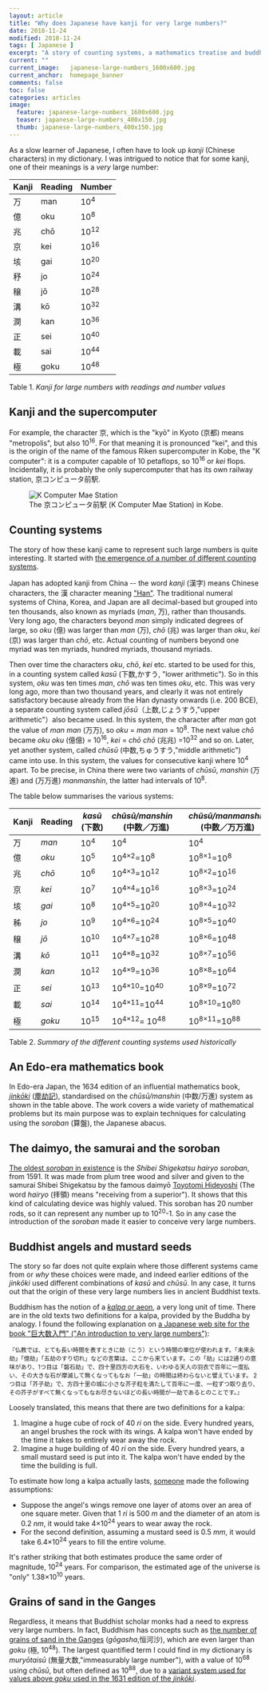 ```yaml
---
layout: article
title: "Why does Japanese have kanji for very large numbers?"
date: 2018-11-24
modified: 2018-11-24
tags: [ Japanese ]
excerpt: "A story of counting systems, a mathematics treatise and buddhist scriptures, with a supercomputer and a samurai."
current: ""
current_image:   japanese-large-numbers_1600x600.jpg
current_anchor:  homepage_banner
comments: false
toc: false
categories: articles
image:
  feature: japanese-large-numbers_1600x600.jpg
  teaser: japanese-large-numbers_400x150.jpg
  thumb: japanese-large-numbers_400x150.jpg
---
```


As a slow learner of Japanese, I often have to look up _kanji_ (Chinese characters) in my dictionary. I was intrigued to notice that for some kanji, one of their meanings is a _very_ large number:

| Kanji |	Reading |	Number |
| ----| ----| ----|
| 万|  	man|  	10<sup>4</sup>|
| 億 | 	oku|  	10<sup>8</sup>|
| 兆 | 	chō|  	10<sup>12</sup>|
| 京 | 	kei|  	10<sup>16</sup>|
| 垓 | 	gai|  	10<sup>20</sup>|
| 𥝱 | 	jo |  	10<sup>24</sup>|
| 穣 | 	jō|  	10<sup>28</sup>|
| 溝|  	kō|  	10<sup>32</sup>|
| 澗 | 	kan|  	10<sup>36</sup>|
| 正 | 	sei|  	10<sup>40</sup>|
| 載 | 	sai|  	10<sup>44</sup>|
| 極 | 	goku|  	10<sup>48</sup>|

Table 1. _Kanji for large numbers with readings and number values_

<!-- K computer picture and anecdote -->

## Kanji and the supercomputer

For example, the character 京, which is the "kyō" in Kyoto (京都) means "metropolis", but also 10<sup>16</sup>. For that meaning it is pronounced "kei", and this is the origin of the name of the famous Riken supercomputer in Kobe, the "K computer": it is a computer capable of 10 petaflops, so 10<sup>16</sup> or _kei_ flops. Incidentally, it is probably the only supercomputer that has its own railway station, 京コンピュータ前駅.

<figure>
<img src="{{ site.url }}/images/k-computer-mae_1600.jpg" alt="K Computer Mae Station"/>
<figcaption>The 京コンピュータ前駅 (K Computer Mae Station) in Kobe.</figcaption>
</figure>

<!-- I asked a Japanese friend and he told me that originally, these kanji simply indicated degrees of large, and then they got numerical values, and then the intervals were increased over time. -->

## Counting systems

The story of how these kanji came to represent such large numbers is quite interesting. It started with [the emergence of a number of different counting systems](http://www.sf.airnet.ne.jp/~ts/language/largenumber.html).

Japan has adopted kanji from China -- the word _kanji_ (漢字) means Chinese characters, the 漢 character meaning ["Han"](https://en.wikipedia.org/wiki/Han_Chinese).  The traditional numeral systems of China, Korea, and Japan are all decimal-based but grouped into ten thousands, also known as myriads (_man_, 万), rather than thousands. Very long ago, the characters beyond _man_ simply indicated degrees of large, so _oku_ (億) was larger than _man_ (万), _chō_ (兆) was larger than _oku_, _kei_ (京) was larger than _chō_, etc. Actual counting of numbers beyond one myriad was ten myriads, hundred myriads, thousand myriads.

Then over time the characters _oku_, _chō_, _kei_ etc. started to be used for this, in a counting system called _kasū_ (下数,かすう, "lower arithmetic"). So in this system, _oku_ was ten times _man_, _chō_ was ten times _oku_, etc. This was very long ago, more than two thousand years, and clearly it was not entirely satisfactory because already from the Han dynasty onwards (i.e. 200 BCE), a separate counting system called _jōsū_（上数,じょうすう,"upper arithmetic"）also became used. In this system, the character after _man_ got the value of _man man_ (万万), so _oku_ = _man man_ = 10<sup>8</sup>. The next value _chō_ became  _oku oku_ (億億) = 10<sup>16</sup>, _kei_ = _chō chō_ (兆兆) =10<sup>32</sup> and so on.
Later, yet another system, called _chūsū_ (中数,ちゅうすう,"middle arithmetic") came into use. In this system, the values for consecutive kanji where 10<sup>4</sup> apart. To be precise, in China there were two variants of _chūsū_, _manshin_ (万進) and (万万進) _manmanshin_, the latter had intervals of 10<sup>8</sup>.

The table below summarises the various systems:

|Kanji | Reading | &nbsp;_kasū_&nbsp; (下数)| _chūsū/manshin_　(中数／万進)| _chūsū/manmanshin_ (中数／万万進)|_jōsū_&nbsp;&nbsp;&nbsp; (上数)|
|---|---|---|---|---|-------|
|万	|_man_|10<sup>4</sup>|10<sup>4</sup> | 10<sup>4</sup>|10<sup>4</sup>|
|億|_oku_|	10<sup>5</sup>|	10<sup>4&times;2</sup>=10<sup>8</sup>|	10<sup>8&times;1</sup>=10<sup>8</sup>|	10<sup>4&times;2</sup>=10<sup>8</sup>|
|兆|_chō_|	10<sup>6</sup>|	10<sup>4&times;3</sup>=10<sup>12</sup>|	10<sup>8&times;2</sup>=10<sup>16</sup>|	10<sup>4&times;2<sup>2</sup></sup>=10<sup>16</sup>|
|京|_kei_|	10<sup>7</sup>|	10<sup>4&times;4</sup>=10<sup>16</sup>|	10<sup>8&times;3</sup>=10<sup>24</sup>|	10<sup>4&times;2<sup>3</sup></sup>=10<sup>32</sup>|
|垓|_gai_|	10<sup>8</sup>|	10<sup>4&times;5</sup>=10<sup>20</sup>|	10<sup>8&times;4</sup>=10<sup>32</sup>|	10<sup>4&times;2<sup>4</sup></sup>=10<sup>64</sup>|
|秭|_jo_|	10<sup>9</sup>|	10<sup>4&times;6</sup>=10<sup>24</sup>|	10<sup>8&times;5</sup>=10<sup>40</sup>|	10<sup>4&times;2<sup>5</sup></sup>=10<sup>128</sup>|
|穣|_jō_|	10<sup>10</sup>|	10<sup>4&times;7</sup>=10<sup>28</sup>|	10<sup>8&times;6</sup>=10<sup>48</sup>|	10<sup>4&times;2<sup>6</sup></sup>=10<sup>256</sup>|
|溝|_kō_|	10<sup>11</sup>|	10<sup>4&times;8</sup>=10<sup>32</sup>|	10<sup>8&times;7</sup>=10<sup>56</sup>|	10<sup>4&times;2<sup>7</sup></sup>=10<sup>512</sup>|
|澗|_kan_|	10<sup>12</sup>|	10<sup>4&times;9</sup>=10<sup>36</sup>|	10<sup>8&times;8</sup>=10<sup>64</sup>|	10<sup>4&times;2<sup>8</sup></sup>=10<sup>1024</sup>|
|正|_sei_|	10<sup>13</sup>|	10<sup>4&times;10</sup>=10<sup>40</sup>|	10<sup>8&times;9</sup>=10<sup>72</sup>|	10<sup>4&times;2<sup>9</sup></sup>=10<sup>2048</sup>|
|載|_sai_|	10<sup>14</sup>|	10<sup>4&times;11</sup>=10<sup>44</sup>|	10<sup>8&times;10</sup>=10<sup>80</sup>|	10<sup>4&times;2<sup>10</sup></sup>=10<sup>4096</sup>|
|極|_goku_| 10<sup>15</sup>| 10<sup>4&times;12</sup>= 10<sup>48</sup>|10<sup>8&times;11</sup>=10<sup>88</sup>|10<sup>4&times;2<sup>11</sup></sup>=10<sup>8192</sup>|

Table 2. _Summary of the different counting systems used historically_

## An Edo-era mathematics book

In Edo-era Japan, the 1634 edition of an influential mathematics book, [_jinkōki_](http://www.ndl.go.jp/math/e/s2/1.html) ([塵劫記](https://ja.wikipedia.org/wiki/%E5%A1%B5%E5%8A%AB%E8%A8%98)), standardised on the _chūsū/manshin_ (中数/万進) system as shown in the table above. The work covers a wide variety of mathematical problems but its main purpose was to explain techniques for calculating using the _soroban_ (算盤), the Japanese abacus.

## The daimyo, the samurai and the soroban

[The oldest _soroban_ in existence](https://www.maa.org/press/periodicals/convergence/elementary-soroban-arithmetic-techniques-in-edo-period-japan) is the _Shibei Shigekatsu hairyo soroban_, from 1591. It was made from plum tree wood and silver and given to the samurai Shibei Shigekatsu by the famous daimyō [Toyotomi Hideyoshi](https://www.britannica.com/biography/Toyotomi-Hideyoshi) (The word _hairyo_ (拝領) means "receiving from a superior"). It shows that this kind of calculating device was highly valued. This soroban has 20 number rods, so it can represent any number up to 10<sup>20</sup>-1. So in any case the introduction of the _soroban_ made it easier to conceive very large numbers.

## Buddhist angels and mustard seeds

The story so far does not quite explain where those different systems came from or _why_ these choices were made, and indeed earlier editions of the _jinkōki_ used different combinations of _kasū_ and _chūsū_. In any case, it turns out that the origin of these very large numbers lies in ancient Buddhist texts.

Buddhism has the notion of a [_kalpa_ or aeon](https://en.wikipedia.org/wiki/Kalpa_(aeon)), a very long unit of time. There are in the old texts two definitions for a kalpa, provided by the Buddha by analogy. I found the following explanation on [a Japanese web site for the book "巨大数入門" ("An introduction to very large numbers")](http://gyafun.jp/ln/intro.html):

<small>『仏教では、とても長い時間を表すときに劫（こう）という時間の単位が使われます。「未来永劫」「億劫」「五劫のすり切れ」などの言葉は、ここから来ています。この「劫」には2通りの意味があり、1つ目は「磐石劫」で、四十里四方の大石を、いわゆる天人の羽衣で百年に一度払い、その大きな石が摩滅して無くなってもなお「一劫」の時間は終わらないと譬えています。 2つ目は「芥子劫」で、方四十里の城に小さな芥子粒を満たして百年に一度、一粒ずつ取り去り、その芥子がすべて無くなってもなお尽きないほどの長い時間が一劫であるとのことです。』</small>

Loosely translated, this means that there are two definitions for a kalpa:

1. Imagine a huge cube of rock of 40 _ri_ on the side. Every hundred years, an angel brushes the rock with its wings. A kalpa won't have ended by the time it takes to entirely wear away the rock.
2. Imagine a huge building of 40 _ri_ on the side. Every hundred years, a small mustard seed is put into it. The kalpa won't have ended by the time the building is full.

To estimate how long a kalpa actually lasts, [someone](http://gyafun.jp/ln/intro.html) made the following assumptions:

- Suppose the angel's wings remove one layer of atoms over an area of one square meter. Given that 1 _ri_ is 500 _m_ and the diameter of an atom is 0.2 _nm_, it would take 4&times;10<sup>24</sup> years to wear away the rock.
- For the second definition, assuming a mustard seed is 0.5 _mm_, it would take  6.4&times;10<sup>24</sup> years to fill the entire volume.

It's rather striking that both estimates produce the same order of magnitude, 10<sup>24</sup> years. For comparison, the estimated age of the universe is "only" 1.38&times;10<sup>10</sup> years.

## Grains of sand in the Ganges

Regardless, it means that Buddhist scholar monks had a need to express very large numbers. In fact, Buddhism has concepts such as [the number of grains of sand in the Ganges](http://diamond-sutra.com/read-the-diamond-sutra-here/diamond-sutra-chapter-11/) (_gōgasha_,恒河沙), which are even larger than _goku_ (極, 10<sup>48</sup>). The largest quantified term I could find in my dictionary is _muryōtaisū_ (無量大数,"immeasurably large number"),  with a value of 10<sup>68</sup> using _chūsū_, but often defined as 10<sup>88</sup>, due to a [variant system used for values above _goku_ used in the 1631 edition of the _jinkōki_](http://www.sf.airnet.ne.jp/~ts/language/largenumber.html).

<!--

この時間がどの程度のものなのか「カガクのじかん」というサイト (http://d.hatena.ne.jp/inyoko/) では、次のように計算しています。 「磐石劫」では、「1里=500m」「原子=1辺0.2nmの立方体」「1回なでると、1平方メートルの範囲の原子が1層はがれる」という仮定の下、4𥝱、すなわち 4&times;10<sup>24年という計算結果を出しました。

2つ目の「芥子劫」については、「1里=500m」、「けし粒=1辺0.5mmの立方体」、という仮定の下、6𥝱4000垓、すなわち 6.4&times;10<sup>24年という計算結果を出しました。磐石劫でも芥子劫でも同じ𥝱の単位になるのは面白いところです。

----
宇宙の年齢は138億年程度であるとされていますので、それと比べて100兆倍ほどの気の遠くなるほど長い時間です。

----
恒河沙という数と劫という時間の単位を組み合わせれば、恒河沙劫というとても長い時間が表現できますので、そういう表現があるか検索してみたところ、『首楞厳経』という経典に恒河沙劫という表現が出てきて、親鸞が『尊号真像銘文』で引用していることが分かりました。恒河沙劫は、10の46乗年、すなわち100載年のオーダーになります。







載よりも上の単位である極から上は、元の朱世傑（しゅせいけつ、生没年不詳）による『算学啓蒙』(1299年)において登場しました。ここで極以外の単位はすべて仏教から取られたものです。恒河沙は「ガンジス川の砂」の意味で、それだけ大きな数ということです。 阿僧祇は「数えることができない」、 那由他は「極めて大きな数量」、 不可思議「思い測ったり言葉で言い表したりすることができない」 無量大数は、『算学啓蒙』では「無量数」として登場し、「量ることのできない数」ということです。

この中で恒河沙以外は「数え切れないほどの大きな数」と理解すれば良いのですが、恒河沙については、ガンジス川の砂の数という具体的な数になっているので、どの程度の大きさなのか見積もってみます。 今は恒河沙と言えば日本では10の52乗という意味になり、中国でも下数、中数、上数によって数は変わります。仏教の中ではそういう数を意味するものではなく、ガンジス川の砂の数という意味ですから、今の日本で恒河沙を意味する10の52乗と比較することは無意味です。


| Word | Reading | Number |
| ---- | ---- | ---- |
| 恒河沙 	| gōgasha 	| 10<sup>52,10<sup>56|
| 阿僧祇 	| asōgi 	| 10<sup>56,10<sup>64|
| 那由他, 那由多 	| nayuta 	| 10<sup>60,10<sup>72|
| 不可思議 	| fukashigi 	| 10<sup>64,10<sup>80|
| 無量大数 	| muryōtaisū 	| 10<sup>68,10<sup>88|

-->


<!--

## References

https://en.wikipedia.org/wiki/Japanese_numerals
https://en.wikipedia.org/wiki/Kalpa_(aeon)
https://en.wikipedia.org/wiki/Buddhist_cosmology

https://ja.wikipedia.org/wiki/%E7%84%A1%E9%87%8F%E5%A4%A7%E6%95%B0
http://gyafun.jp/ln/intro.html
http://www.sf.airnet.ne.jp/~ts/language/largenumber.html
http://www.sf.airnet.ne.jp/~ts/personal/indexj.html
https://ja.wikipedia.org/wiki/%E5%91%BD%E6%95%B0%E6%B3%95

-->
